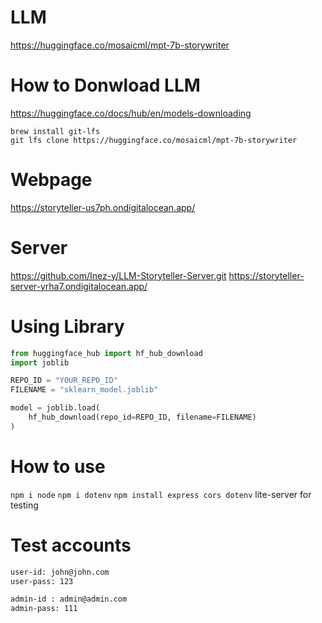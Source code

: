 # LLM
https://huggingface.co/mosaicml/mpt-7b-storywriter

# How to Donwload LLM
https://huggingface.co/docs/hub/en/models-downloading
```
brew install git-lfs
git lfs clone https://huggingface.co/mosaicml/mpt-7b-storywriter
```

# Webpage
https://storyteller-us7ph.ondigitalocean.app/

# Server
https://github.com/Inez-y/LLM-Storyteller-Server.git
https://storyteller-server-yrha7.ondigitalocean.app/


# Using Library
```python
from huggingface_hub import hf_hub_download
import joblib

REPO_ID = "YOUR_REPO_ID"
FILENAME = "sklearn_model.joblib"

model = joblib.load(
    hf_hub_download(repo_id=REPO_ID, filename=FILENAME)
)
```

# How to use 
`npm i node`
`npm i dotenv`
`npm install express cors dotenv`
lite-server for testing


# Test accounts
```bash
user-id: john@john.com
user-pass: 123

admin-id : admin@admin.com
admin-pass: 111
```
